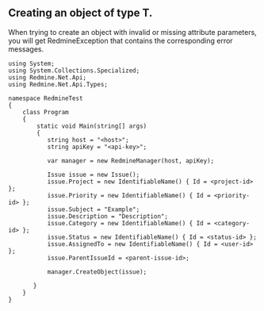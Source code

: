 ## Creating an object of type T. ##

When trying to create an object with invalid or missing attribute parameters, you will get RedmineException that contains the corresponding error messages.

    using System;
    using System.Collections.Specialized;
    using Redmine.Net.Api;
    using Redmine.Net.Api.Types;

    namespace RedmineTest
    {
        class Program
        {
            static void Main(string[] args)
            {
               string host = "<host>";
               string apiKey = "<api-key>";

               var manager = new RedmineManager(host, apiKey);

               Issue issue = new Issue();
               issue.Project = new IdentifiableName() { Id = <project-id> };
               issue.Priority = new IdentifiableName() { Id = <priority-id> };
               issue.Subject = "Example";
               issue.Description = "Description";
               issue.Category = new IdentifiableName() { Id = <category-id> };
               issue.Status = new IdentifiableName() { Id = <status-id> };
               issue.AssignedTo = new IdentifiableName() { Id = <user-id> };
               issue.ParentIssueId = <parent-issue-id>;

               manager.CreateObject(issue);

           }
        }
    }
